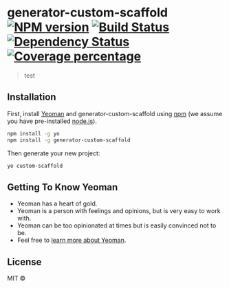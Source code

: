 # generator-custom-scaffold [![NPM version][npm-image]][npm-url] [![Build Status][travis-image]][travis-url] [![Dependency Status][daviddm-image]][daviddm-url] [![Coverage percentage][coveralls-image]][coveralls-url]
> test

## Installation

First, install [Yeoman](http://yeoman.io) and generator-custom-scaffold using [npm](https://www.npmjs.com/) (we assume you have pre-installed [node.js](https://nodejs.org/)).

```bash
npm install -g yo
npm install -g generator-custom-scaffold
```

Then generate your new project:

```bash
yo custom-scaffold
```

## Getting To Know Yeoman

 * Yeoman has a heart of gold.
 * Yeoman is a person with feelings and opinions, but is very easy to work with.
 * Yeoman can be too opinionated at times but is easily convinced not to be.
 * Feel free to [learn more about Yeoman](http://yeoman.io/).

## License

MIT © []()


[npm-image]: https://badge.fury.io/js/generator-custom-scaffold.svg
[npm-url]: https://npmjs.org/package/generator-custom-scaffold
[travis-image]: https://travis-ci.org/TyTia77/generator-custom-scaffold.svg?branch=master
[travis-url]: https://travis-ci.org/TyTia77/generator-custom-scaffold
[daviddm-image]: https://david-dm.org/TyTia77/generator-custom-scaffold.svg?theme=shields.io
[daviddm-url]: https://david-dm.org/TyTia77/generator-custom-scaffold
[coveralls-image]: https://coveralls.io/repos/TyTia77/generator-custom-scaffold/badge.svg
[coveralls-url]: https://coveralls.io/r/TyTia77/generator-custom-scaffold
